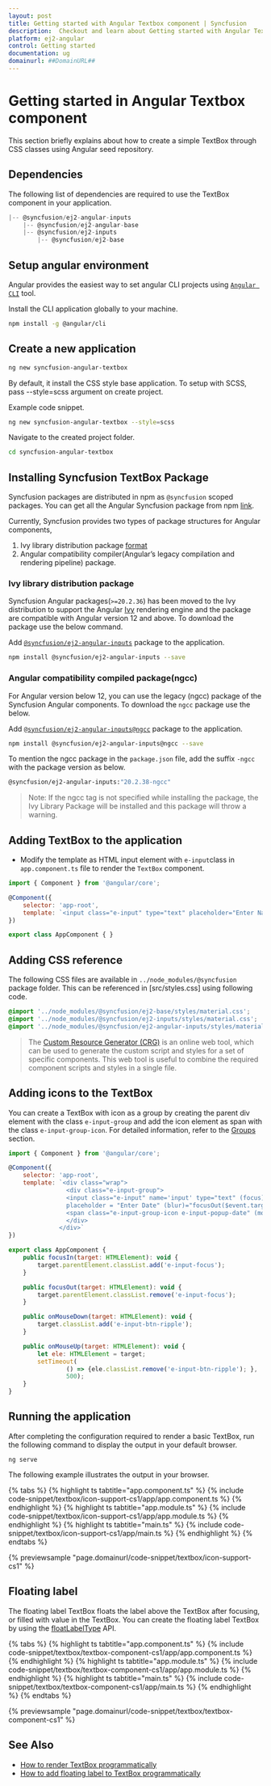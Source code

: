 ```yaml
---
layout: post
title: Getting started with Angular Textbox component | Syncfusion
description:  Checkout and learn about Getting started with Angular Textbox component of Syncfusion Essential JS 2 and more details.
platform: ej2-angular
control: Getting started 
documentation: ug
domainurl: ##DomainURL##
---
```


# Getting started in Angular Textbox component

This section briefly explains about how to create a simple TextBox through CSS classes using Angular seed repository.

## Dependencies

The following list of dependencies are required to use the TextBox component in your application.

```js
|-- @syncfusion/ej2-angular-inputs
    |-- @syncfusion/ej2-angular-base
    |-- @syncfusion/ej2-inputs
        |-- @syncfusion/ej2-base

```

## Setup angular environment

Angular provides the easiest way to set angular CLI projects using [`Angular CLI`](https://github.com/angular/angular-cli) tool.

Install the CLI application globally to your machine.

```bash
npm install -g @angular/cli
```

## Create a new application

```bash
ng new syncfusion-angular-textbox
```

By default, it install the CSS style base application. To setup with SCSS, pass --style=scss argument on create project.

Example code snippet.

```bash
ng new syncfusion-angular-textbox --style=scss
```

Navigate to the created project folder.

```bash
cd syncfusion-angular-textbox
```

## Installing Syncfusion TextBox  Package

Syncfusion packages are distributed in npm as `@syncfusion` scoped packages. You can get all the Angular Syncfusion package from npm [link]( https://www.npmjs.com/search?q=%40syncfusion%2Fej2-angular- ).

Currently, Syncfusion provides two types of package structures for Angular components,
1. Ivy library distribution package [format](https://angular.io/guide/angular-package-format#angular-package-format)
2. Angular compatibility compiler(Angular’s legacy compilation and rendering pipeline) package.

### Ivy library distribution package

Syncfusion Angular packages(`>=20.2.36`) has been moved to the Ivy distribution to support the Angular [Ivy](https://docs.angular.lat/guide/ivy) rendering engine and the package are compatible with Angular version 12 and above. To download the package use the below command.

Add [`@syncfusion/ej2-angular-inputs`](https://www.npmjs.com/package/@syncfusion/ej2-angular-inputs/v/20.2.38) package to the application.

```bash
npm install @syncfusion/ej2-angular-inputs --save
```

### Angular compatibility compiled package(ngcc)

For Angular version below 12, you can use the legacy (ngcc) package of the Syncfusion Angular components. To download the `ngcc` package use the below.

Add [`@syncfusion/ej2-angular-inputs@ngcc`](https://www.npmjs.com/package/@syncfusion/ej2-angular-inputs/v/20.2.38-ngcc) package to the application.

```bash
npm install @syncfusion/ej2-angular-inputs@ngcc --save
```

To mention the ngcc package in the `package.json` file, add the suffix `-ngcc` with the package version as below.

```bash
@syncfusion/ej2-angular-inputs:"20.2.38-ngcc"
```

>Note: If the ngcc tag is not specified while installing the package, the Ivy Library Package will be installed and this package will throw a warning.

## Adding TextBox to the application

* Modify the template as HTML input element with `e-input`class in `app.component.ts` file to render the `TextBox` component.

```javascript
import { Component } from '@angular/core';

@Component({
    selector: 'app-root',
    template: `<input class="e-input" type="text" placeholder="Enter Name" />`
})

export class AppComponent { }
```

## Adding CSS reference

The following CSS files are available in `../node_modules/@syncfusion` package folder.
This can be referenced in [src/styles.css] using following code.

```css
@import '../node_modules/@syncfusion/ej2-base/styles/material.css';
@import '../node_modules/@syncfusion/ej2-inputs/styles/material.css';
@import '../node_modules/@syncfusion/ej2-angular-inputs/styles/material.css';
```

> The [Custom Resource Generator (CRG)](https://crg.syncfusion.com/) is an online web tool, which can be used to generate the custom script and styles for a set of specific components.
> This web tool is useful to combine the required component scripts and styles in a single file.

## Adding icons to the TextBox

You can create a TextBox with icon as a group by creating the parent div element with the class `e-input-group` and
add the icon element as span with the class `e-input-group-icon`. For detailed information, refer to the [Groups](./groups/) section.

```javascript
import { Component } from '@angular/core';

@Component({
    selector: 'app-root',
    template: `<div class="wrap">
                <div class="e-input-group">
                <input class="e-input" name='input' type="text" (focus)="focusIn($event.target)"
                placeholder = "Enter Date" (blur)="focusOut($event.target)"/>
                <span class="e-input-group-icon e-input-popup-date" (mouseup)="onMouseUp($event.target)" (mousedown)="onMouseDown($event.target)"></span>
                </div>
              </div>`
})

export class AppComponent {
    public focusIn(target: HTMLElement): void {
        target.parentElement.classList.add('e-input-focus');
    }

    public focusOut(target: HTMLElement): void {
        target.parentElement.classList.remove('e-input-focus');
    }

    public onMouseDown(target: HTMLElement): void {
        target.classList.add('e-input-btn-ripple');
    }

    public onMouseUp(target: HTMLElement): void {
        let ele: HTMLElement = target;
        setTimeout(
                () => {ele.classList.remove('e-input-btn-ripple'); },
                500);
    }
}
```

## Running the application

After completing the configuration required to render a basic TextBox, run the following command to display the output in your default browser.

```
ng serve
```

The following example illustrates the output in your browser.

{% tabs %}
{% highlight ts tabtitle="app.component.ts" %}
{% include code-snippet/textbox/icon-support-cs1/app/app.component.ts %}
{% endhighlight %}
{% highlight ts tabtitle="app.module.ts" %}
{% include code-snippet/textbox/icon-support-cs1/app/app.module.ts %}
{% endhighlight %}
{% highlight ts tabtitle="main.ts" %}
{% include code-snippet/textbox/icon-support-cs1/app/main.ts %}
{% endhighlight %}
{% endtabs %}
  
{% previewsample "page.domainurl/code-snippet/textbox/icon-support-cs1" %}

## Floating label

The floating label TextBox floats the label above the TextBox after focusing, or filled with value in the TextBox.
You can create the floating label TextBox by using the [floatLabelType](https://ej2.syncfusion.com/angular/documentation/api/textbox/#floatlabeltype) API.

{% tabs %}
{% highlight ts tabtitle="app.component.ts" %}
{% include code-snippet/textbox/textbox-component-cs1/app/app.component.ts %}
{% endhighlight %}
{% highlight ts tabtitle="app.module.ts" %}
{% include code-snippet/textbox/textbox-component-cs1/app/app.module.ts %}
{% endhighlight %}
{% highlight ts tabtitle="main.ts" %}
{% include code-snippet/textbox/textbox-component-cs1/app/main.ts %}
{% endhighlight %}
{% endtabs %}
  
{% previewsample "page.domainurl/code-snippet/textbox/textbox-component-cs1" %}

## See Also

* [How to render TextBox programmatically](./how-to/add-textbox-programmatically)
* [How to add floating label to TextBox programmatically](./how-to/add-floating-label-to-textbox-programmatically)
